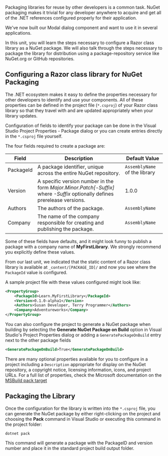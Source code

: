 Packaging libraries for reuse by other developers is a common task. NuGet packaging makes it trivial for any developer anywhere to acquire and get all of the .NET references configured properly for their application.  

We've now built our Modal dialog component and want to use it in several applications.  

In this unit, you will learn the steps necessary to configure a Razor class library as a NuGet package.  We will also talk through the steps necessary to package the library for distribution using a package-repository service like NuGet.org or GitHub repositories.

## Configuring a Razor class library for NuGet Packaging

The .NET ecosystem makes it easy to define the properties necessary for other developers to identify and use your components.  All of these properties can be defined in the project file (`*.csproj`) of your Razor class library so that they travel with and are updated appropriately when your library updates.  

Configuration of fields to identify your package can be done in the Visual Studio Project Properties - Package dialog or you can create entries directly in the `*.csproj` file yourself.

The four fields required to create a package are:

| Field | Description | Default Value |
| --- | --- | --- |
| PackageId | A package identifier, unique across the entire NuGet repository. | `AssemblyName` of the library |
| Version | A specific version number in the form _Major.Minor.Patch[-Suffix]_ where _-Suffix_ optionally defines prerelease versions. | 1.0.0 |
| Authors | The authors of the package. | `AssemblyName` |
| Company | The name of the company responsible for creating and publishing the package. | `AssemblyName` |

Some of these fields have defaults, and it might look funny to publish a package with a company name of **MyFirstLibrary**.  We strongly recommend you explicitly define these values.  

From our last unit, we indicated that the static content of a Razor class library is available at `_content/[PACKAGE_ID]/` and now you see where the `PackageId` value is configured.

A sample project file with these values configured might look like:

```xml
<PropertyGroup>
    <PackageId>Learn.MyFirstLibrary</PackageId>
    <Version>0.1.0-alpha1</Version>
    <Authors>Susan Developer, Terry Programmer</Authors>
    <Company>Adventureworks</Company>
</PropertyGroup>
```

You can also configure the project to generate a NuGet package when building by selecting the **Generate NuGet Package on Build** option in Visual Studio's Project Properties dialog or adding a `GeneratePackageOnBuild` entry next to the other package fields

```xml
<GeneratePackageOnBuild>True</GeneratePackageOnBuild>
```

There are many optional properties available for you to configure in a project including a `Description` appropriate for display on the NuGet repository, a copyright notice, licensing information, icons, and project URLs.  For a full list of properties, check the Microsoft documentation on the [MSBuild pack target](/nuget/reference/msbuild-targets#pack-target)

## Packaging the Library

Once the configuration for the library is written into the `*.csproj` file, you can generate the NuGet package by either right-clicking on the project and choosing the **Pack** command in Visual Studio or executing this command in the project folder:

```dotnetcli
dotnet pack
```

This command will generate a package with the PackageID and version number and place it in the standard project build output folder.